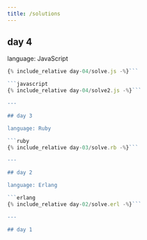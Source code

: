 ```yaml
---
title: /solutions
---
```


## day 4

language: JavaScript

```javascript
{% include_relative day-04/solve.js -%}```

```javascript
{% include_relative day-04/solve2.js -%}```

---

## day 3

language: Ruby

```ruby
{% include_relative day-03/solve.rb -%}```

---

## day 2

language: Erlang

```erlang
{% include_relative day-02/solve.erl -%}```

---

## day 1

